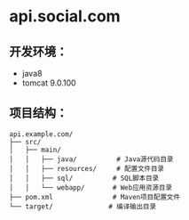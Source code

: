 # api.social.com

## 开发环境：

* java8
* tomcat 9.0.100

## 项目结构：

```
api.example.com/
├── src/
│   ├── main/
│   │   ├── java/          # Java源代码目录
│   │   ├── resources/     # 配置文件目录
│   │   ├── sql/          # SQL脚本目录
│   │   └── webapp/       # Web应用资源目录
├── pom.xml               # Maven项目配置文件
└── target/              # 编译输出目录
```